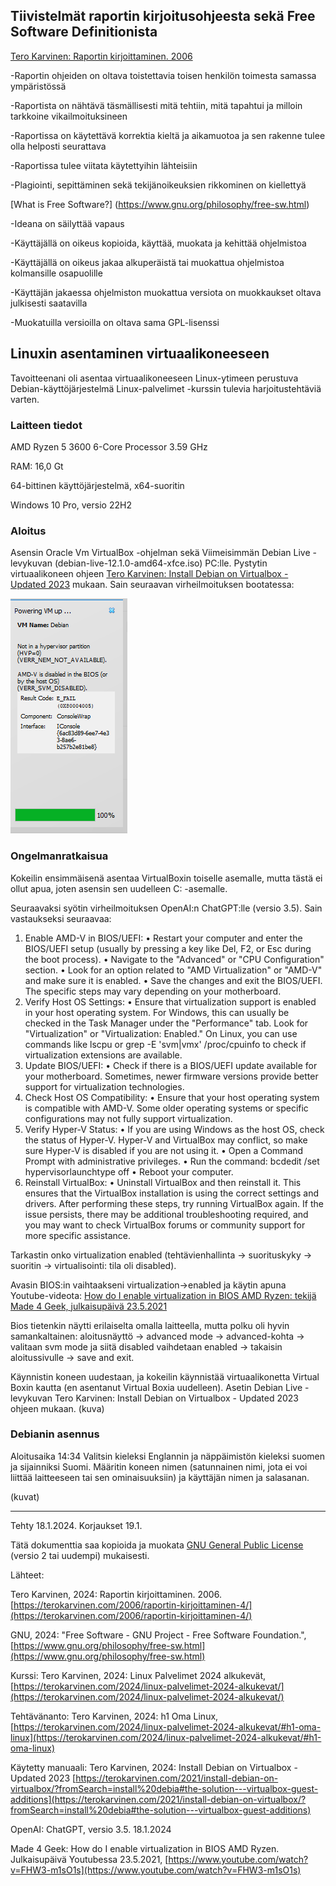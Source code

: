 ## Tiivistelmät raportin kirjoitusohjeesta sekä Free Software Definitionista

[Tero Karvinen: Raportin kirjoittaminen. 2006](https://terokarvinen.com/2006/raportin-kirjoittaminen-4/)

-Raportin ohjeiden on oltava toistettavia toisen henkilön toimesta samassa ympäristössä

-Raportista on nähtävä täsmällisesti mitä tehtiin, mitä tapahtui ja milloin tarkkoine vikailmoituksineen

-Raportissa on käytettävä korrektia kieltä ja aikamuotoa ja sen rakenne tulee olla helposti seurattava

-Raportissa tulee viitata käytettyihin lähteisiin

-Plagiointi, sepittäminen sekä tekijänoikeuksien rikkominen on kiellettyä

[What is Free Software?] (https://www.gnu.org/philosophy/free-sw.html)

-Ideana on säilyttää vapaus

-Käyttäjällä on oikeus kopioida, käyttää, muokata ja kehittää ohjelmistoa

-Käyttäjällä on oikeus jakaa alkuperäistä tai muokattua ohjelmistoa kolmansille osapuolille

-Käyttäjän jakaessa ohjelmiston muokattua versiota on muokkaukset oltava julkisesti saatavilla

-Muokatuilla versioilla on oltava sama GPL-lisenssi


## Linuxin asentaminen virtuaalikoneeseen

Tavoitteenani oli asentaa virtuaalikoneeseen Linux-ytimeen perustuva Debian-käyttöjärjestelmä Linux-palvelimet -kurssin tulevia harjoitustehtäviä varten.

### Laitteen tiedot

AMD Ryzen 5 3600 6-Core Processor 3.59 GHz

RAM: 16,0 Gt

64-bittinen käyttöjärjestelmä, x64-suoritin

Windows 10 Pro, versio 22H2

### Aloitus

Asensin Oracle Vm VirtualBox -ohjelman sekä Viimeisimmän Debian Live -levykuvan (debian-live-12.1.0-amd64-xfce.iso) PC:lle.
Pystytin virtuaalikoneen ohjeen [Tero Karvinen: Install Debian on Virtualbox - Updated 2023](https://terokarvinen.com/2021/install-debian-on-virtualbox/?fromSearch=install%20debia#the-solution---virtualbox-guest-additions) mukaan.
Sain seuraavan virheilmoituksen bootatessa: 

![Virheilmoitus](errorcode.png)

### Ongelmanratkaisua

Kokeilin ensimmäisenä asentaa VirtualBoxin toiselle asemalle, mutta tästä ei ollut apua, joten asensin sen uudelleen C: -asemalle. 

Seuraavaksi syötin virheilmoituksen OpenAI:n ChatGPT:lle (versio 3.5). Sain vastaukseksi seuraavaa: 

1.	Enable AMD-V in BIOS/UEFI:
•	Restart your computer and enter the BIOS/UEFI setup (usually by pressing a key like Del, F2, or Esc during the boot process).
•	Navigate to the "Advanced" or "CPU Configuration" section.
•	Look for an option related to "AMD Virtualization" or "AMD-V" and make sure it is enabled.
•	Save the changes and exit the BIOS/UEFI. The specific steps may vary depending on your motherboard.
2.	Verify Host OS Settings:
•	Ensure that virtualization support is enabled in your host operating system. For Windows, this can usually be checked in the Task Manager under the "Performance" tab.
Look for "Virtualization" or "Virtualization: Enabled." On Linux, you can use commands like lscpu or grep -E 'svm|vmx' /proc/cpuinfo to check if virtualization extensions are available.
4.	Update BIOS/UEFI:
•	Check if there is a BIOS/UEFI update available for your motherboard. Sometimes, newer firmware versions provide better support for virtualization technologies.
5.	Check Host OS Compatibility:
•	Ensure that your host operating system is compatible with AMD-V. Some older operating systems or specific configurations may not fully support virtualization.
6.	Verify Hyper-V Status:
•	If you are using Windows as the host OS, check the status of Hyper-V. Hyper-V and VirtualBox may conflict, so make sure Hyper-V is disabled if you are not using it.
•	Open a Command Prompt with administrative privileges.
•	Run the command: bcdedit /set hypervisorlaunchtype off
•	Reboot your computer.
7.	Reinstall VirtualBox:
•	Uninstall VirtualBox and then reinstall it. This ensures that the VirtualBox installation is using the correct settings and drivers.
After performing these steps, try running VirtualBox again. If the issue persists, there may be additional troubleshooting required, and you may want to check VirtualBox forums or community support for more specific assistance.

Tarkastin onko virtualization enabled (tehtävienhallinta -> suorituskyky -> suoritin -> virtualisointi: tila oli disabled).

Avasin BIOS:in vaihtaakseni virtualization->enabled ja käytin apuna Youtube-videota: [How do I enable virtualization in BIOS AMD Ryzen: tekijä Made 4 Geek, julkaisupäivä 23.5.2021](https://www.youtube.com/watch?v=FHW3-m1sO1s)

Bios tietenkin näytti erilaiselta omalla laitteella, mutta polku oli hyvin samankaltainen:
aloitusnäyttö -> advanced mode -> advanced-kohta -> valitaan svm mode ja siitä disabled vaihdetaan enabled -> takaisin aloitussivulle -> save and exit.

Käynnistin koneen uudestaan, ja kokeilin käynnistää virtuaalikonetta Virtual Boxin kautta (en asentanut Virtual Boxia uudelleen). Asetin Debian Live -levykuvan Tero Karvinen: Install Debian on Virtualbox - Updated 2023
ohjeen mukaan.
(kuva)

### Debianin asennus

Aloitusaika 14:34
Valitsin kieleksi Englannin ja näppäimistön kieleksi suomen ja sijainniksi Suomi. 
Määritin koneen nimen (satunnainen nimi, jota ei voi liittää laitteeseen tai sen ominaisuuksiin) ja käyttäjän nimen ja salasanan.

(kuvat)





-------------------

Tehty 18.1.2024. Korjaukset 19.1.

Tätä dokumenttia saa kopioida ja muokata [GNU General Public License](http://www.gnu.org/licenses/gpl.html) (versio 2 tai uudempi) mukaisesti. 

Lähteet:

Tero Karvinen, 2024: Raportin kirjoittaminen. 2006. [https://terokarvinen.com/2006/raportin-kirjoittaminen-4/](https://terokarvinen.com/2006/raportin-kirjoittaminen-4/)

GNU, 2024: "Free Software - GNU Project - Free Software Foundation.", [https://www.gnu.org/philosophy/free-sw.html](https://www.gnu.org/philosophy/free-sw.html)

Kurssi: Tero Karvinen, 2024: Linux Palvelimet 2024 alkukevät, [https://terokarvinen.com/2024/linux-palvelimet-2024-alkukevat/](https://terokarvinen.com/2024/linux-palvelimet-2024-alkukevat/)

Tehtävänanto: Tero Karvinen, 2024: h1 Oma Linux, [https://terokarvinen.com/2024/linux-palvelimet-2024-alkukevat/#h1-oma-linux](https://terokarvinen.com/2024/linux-palvelimet-2024-alkukevat/#h1-oma-linux)

Käytetty manuaali: Tero Karvinen, 2024: Install Debian on Virtualbox - Updated 2023 [https://terokarvinen.com/2021/install-debian-on-virtualbox/?fromSearch=install%20debia#the-solution---virtualbox-guest-additions](https://terokarvinen.com/2021/install-debian-on-virtualbox/?fromSearch=install%20debia#the-solution---virtualbox-guest-additions)

OpenAI: ChatGPT, versio 3.5. 18.1.2024

Made 4 Geek: How do I enable virtualization in BIOS AMD Ryzen. Julkaisupäivä Youtubessa 23.5.2021, [https://www.youtube.com/watch?v=FHW3-m1sO1s](https://www.youtube.com/watch?v=FHW3-m1sO1s)
